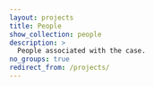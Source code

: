 ```yaml
---
layout: projects
title: People
show_collection: people
description: >
  People associated with the case.
no_groups: true
redirect_from: /projects/
---
```

